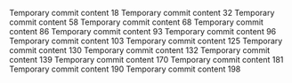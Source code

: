 Temporary commit content 18
Temporary commit content 32
Temporary commit content 58
Temporary commit content 68
Temporary commit content 86
Temporary commit content 93
Temporary commit content 96
Temporary commit content 103
Temporary commit content 125
Temporary commit content 130
Temporary commit content 132
Temporary commit content 139
Temporary commit content 170
Temporary commit content 181
Temporary commit content 190
Temporary commit content 198
